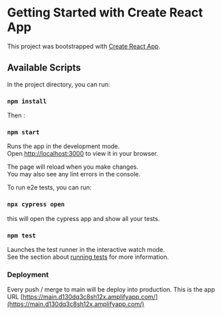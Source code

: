 # Getting Started with Create React App

This project was bootstrapped with [Create React App](https://github.com/facebook/create-react-app).

## Available Scripts

In the project directory, you can run:
### `npm install`
Then :
### `npm start`

Runs the app in the development mode.\
Open [http://localhost:3000](http://localhost:3000) to view it in your browser.

The page will reload when you make changes.\
You may also see any lint errors in the console.


To run e2e tests, you can run:
### `npx cypress open`
this will open the cypress app and show all your tests.

### `npm test`

Launches the test runner in the interactive watch mode.\
See the section about [running tests](https://facebook.github.io/create-react-app/docs/running-tests) for more information.

### Deployment

Every push / merge to main will be deploy into production. This is the app URL [https://main.d130dq3c8sh12x.amplifyapp.com/](https://main.d130dq3c8sh12x.amplifyapp.com/) 



